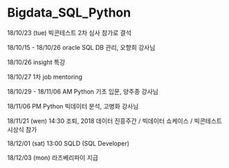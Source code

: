 # Bigdata_SQL_Python

18/10/23 (tue) 빅콘테스트  2차 심사 참가로 결석

18/10/15 - 18/10/26 oracle SQL DB 관리, 오향희 강사님

18/10/26 insight 특강

18/10/27 1차 job mentoring

18/10/29 - 18/11/06 AM Python 기초 입문, 양주종 강사님

18/11/06 PM Python 빅데이터 분석, 고병화 강사님

18/11/21 (wen) 14:30 조퇴, 2018 데이터 진흥주간 / 빅데이터 쇼케이스 / 빅콘테스트 시상식 참가

18/12/01 (sat) 13:00 SQLD (SQL Developer) 

18/12/03 (mon) 라즈베리파이 지급



